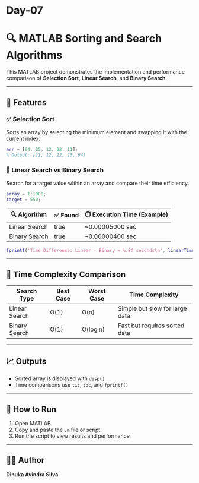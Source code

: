 # Day-07

# 🔍 MATLAB Sorting and Search Algorithms

This MATLAB project demonstrates the implementation and performance comparison of **Selection Sort**, **Linear Search**, and **Binary Search**.

---

## 📌 Features

### ✅ Selection Sort
Sorts an array by selecting the minimum element and swapping it with the current index.
```matlab
arr = [64, 25, 12, 22, 11];
% Output: [11, 12, 22, 25, 64]
```

### 🔄 Linear Search vs Binary Search
Search for a target value within an array and compare their time efficiency.
```matlab
array = 1:1000;
target = 550;
```

| 🔍 Algorithm       | ✅ Found | ⏱️ Execution Time (Example) |
|-------------------|----------|------------------------------|
| Linear Search      | true     | ~0.00005000 sec              |
| Binary Search      | true     | ~0.00000400 sec              |

```matlab
fprintf('Time Difference: Linear - Binary = %.8f seconds\n', linearTime - binaryTime);
```

---

## 🧠 Time Complexity Comparison

| Search Type   | Best Case | Worst Case | Time Complexity                |
|---------------|-----------|-------------|--------------------------------|
| Linear Search | O(1)      | O(n)        | Simple but slow for large data |
| Binary Search | O(1)      | O(log n)    | Fast but requires sorted data  |

---

## 📈 Outputs
- Sorted array is displayed with `disp()`
- Time comparisons use `tic`, `toc`, and `fprintf()`

---

## 🚀 How to Run
1. Open MATLAB
2. Copy and paste the `.m` file or script
3. Run the script to view results and performance

---

## 👨‍💻 Author
**Dinuka Avindra Silva**
